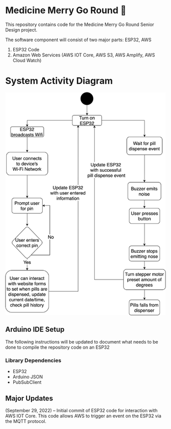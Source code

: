 # Medicine Merry Go Round 🎠

This repository contains code for the Medicine Merry Go Round Senior Design project.

The software component will consist of two major parts: ESP32, AWS
1. ESP32 Code
2. Amazon Web Services (AWS IOT Core, AWS S3, AWS Amplify, AWS Cloud Watch)

# System Activity Diagram
![alt text](https://raw.githubusercontent.com/kobemartin/SeniorDesign/master/SystemActivityDiagram.png)



## Arduino IDE Setup
The following instructions will be updated to document what needs to be done to compile the repository code on an ESP32
### Library Dependencies
- ESP32
- Arduino JSON
- PubSubClient



## Major Updates
(September 29, 2022) – Initial commit of ESP32 code for interaction with AWS IOT Core. This code allows AWS to trigger an event on the ESP32 via the MQTT protocol.
